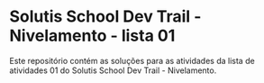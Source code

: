 # Solutis School Dev Trail - Nivelamento - lista 01

Este repositório contém as soluções para as atividades da lista de atividades 01 do Solutis School Dev Trail - Nivelamento.

